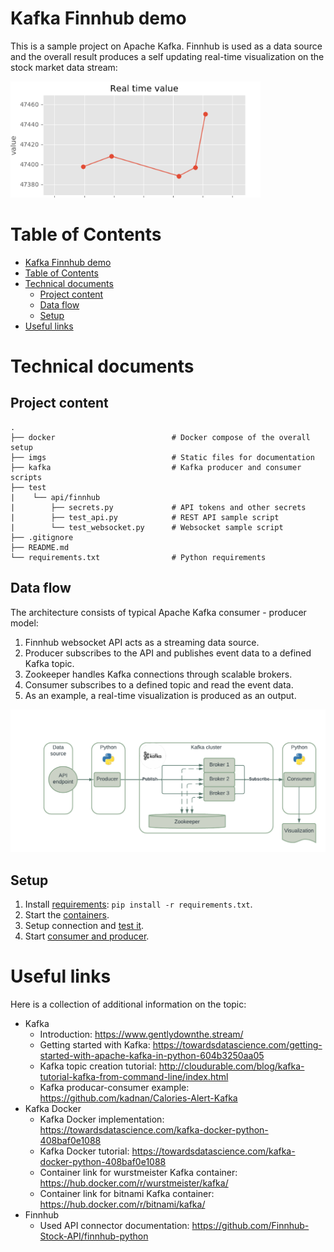 # Kafka Finnhub demo

This is a sample project on Apache Kafka. Finnhub is used as a data source and the overall result produces a self updating real-time visualization on the stock market data stream:   

<!-- ![Example graph](./imgs/sample.PNG) -->
<img src="./imgs/sample.PNG" alt="Sample visualization" width="400" class="center">


# Table of Contents
- [Kafka Finnhub demo](#kafka-finnhub-demo)
- [Table of Contents](#table-of-contents)
- [Technical documents](#technical-documents)
  - [Project content](#project-content)
  - [Data flow](#data-flow)
  - [Setup](#setup)
- [Useful links](#useful-links)


# Technical documents
## Project content
```
.
├── docker                          # Docker compose of the overall setup
├── imgs                            # Static files for documentation
├── kafka                           # Kafka producer and consumer scripts
├── test
|    └── api/finnhub
|        ├── secrets.py             # API tokens and other secrets
|        ├── test_api.py            # REST API sample script
|        └── test_websocket.py      # Websocket sample script
├── .gitignore
├── README.md
└── requirements.txt                # Python requirements
```


## Data flow
The architecture consists of typical Apache Kafka consumer - producer model:
1. Finnhub websocket API acts as a streaming data source.
2. Producer subscribes to the API and publishes event data to a defined Kafka topic.
3. Zookeeper handles Kafka connections through scalable brokers.
4. Consumer subscribes to a defined topic and read the event data.
5. As an example, a real-time visualization is produced as an output.

![Data flow graph](./imgs/Kafka_data_flow.png)


## Setup
1. Install [requirements](requirements.txt): `pip install -r requirements.txt`.
2. Start the [containers](docker/README.md).
3. Setup connection and [test it](test/api/finnhub/README.md).
4. Start [consumer and producer](kafka/README.md).


# Useful links
Here is a collection of additional information on the topic:
- Kafka
  - Introduction:
    https://www.gentlydownthe.stream/
  - Getting started with Kafka:
    https://towardsdatascience.com/getting-started-with-apache-kafka-in-python-604b3250aa05
  - Kafka topic creation tutorial:
    http://cloudurable.com/blog/kafka-tutorial-kafka-from-command-line/index.html
  - Kafka producar-consumer example:
    https://github.com/kadnan/Calories-Alert-Kafka
- Kafka Docker
  - Kafka Docker implementation:
    https://towardsdatascience.com/kafka-docker-python-408baf0e1088
  - Kafka Docker tutorial:
    https://towardsdatascience.com/kafka-docker-python-408baf0e1088
  - Container link for wurstmeister Kafka container:
    https://hub.docker.com/r/wurstmeister/kafka/
  - Container link for bitnami Kafka container:
    https://hub.docker.com/r/bitnami/kafka/
- Finnhub
  - Used API connector documentation:
    https://github.com/Finnhub-Stock-API/finnhub-python
